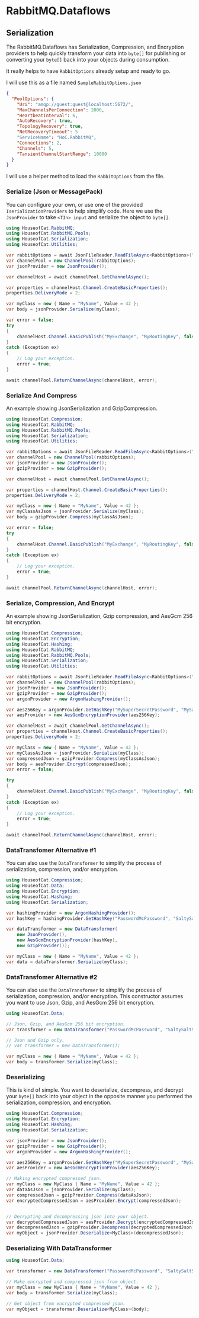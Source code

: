 ﻿# RabbitMQ.Dataflows
## Serialization

The RabbitMQ.Dataflows has Serialization, Compression, and Encryption providers to help quickly
transform your data into `byte[]` for publishing or converting your `byte[]` back into your
objects during consumption.

It really helps to have `RabbitOptions` already setup and ready to go.

I will use this as a file named `SampleRabbitOptions.json`
```json
{
  "PoolOptions": {
    "Uri": "amqp://guest:guest@localhost:5672/",
    "MaxChannelsPerConnection": 2000,
    "HeartbeatInterval": 6,
    "AutoRecovery": true,
    "TopologyRecovery": true,
    "NetRecoveryTimeout": 5
    "ServiceName": "HoC.RabbitMQ",
    "Connections": 2,
    "Channels": 5,
    "TansientChannelStartRange": 10000
  }
}
```

I will use a helper method to load the `RabbitOptions` from the file.

### Serialize (Json or MessagePack)
You can configure your own, or use one of the provided `IserializationProviders`
to help simplify code. Here we use the `JsonProvider` to take `<TIn> input` and
serialize the object to `byte[]`.
```csharp
using HouseofCat.RabbitMQ;
using HouseofCat.RabbitMQ.Pools;
using HouseofCat.Serialization;
using HouseofCat.Utilities;

var rabbitOptions = await JsonFileReader.ReadFileAsync<RabbitOptions>("SampleRabbitOptions.json");
var channelPool = new ChannelPool(rabbitOptions);
var jsonProvider = new JsonProvider();

var channelHost = await channelPool.GetChannelAsync();

var properties = channelHost.Channel.CreateBasicProperties();
properties.DeliveryMode = 2;

var myClass = new { Name = "MyName", Value = 42 };
var body = jsonProvider.Serialize(myClass);

var error = false;
try
{
    channelHost.Channel.BasicPublish("MyExchange", "MyRoutingKey", false, properties, body);
}
catch (Exception ex)
{
    // Log your exception.
    error = true;
}

await channelPool.ReturnChannelAsync(channelHost, error);
```

### Serialize And Compress
An example showing JsonSerialization and GzipCompression.
```csharp
using HouseofCat.Compression;
using HouseofCat.RabbitMQ;
using HouseofCat.RabbitMQ.Pools;
using HouseofCat.Serialization;
using HouseofCat.Utilities;

var rabbitOptions = await JsonFileReader.ReadFileAsync<RabbitOptions>("SampleRabbitOptions.json");
var channelPool = new ChannelPool(rabbitOptions);
var jsonProvider = new JsonProvider();
var gzipProvider = new GzipProvider();

var channelHost = await channelPool.GetChannelAsync();

var properties = channelHost.Channel.CreateBasicProperties();
properties.DeliveryMode = 2;

var myClass = new { Name = "MyName", Value = 42 };
var myClassAsJson = jsonProvider.Serialize(myClass);
var body = gzipProvider.Compress(myClassAsJson);

var error = false;
try
{
    channelHost.Channel.BasicPublish("MyExchange", "MyRoutingKey", false, properties, body);
}
catch (Exception ex)
{
    // Log your exception.
    error = true;
}

await channelPool.ReturnChannelAsync(channelHost, error);
```

### Serialize, Compression, And Encrypt
An example showing JsonSerialization, Gzip compression, and AesGcm 256 bit encryption.
```csharp
using HouseofCat.Compression;
using HouseofCat.Encryption;
using HouseofCat.Hashing;
using HouseofCat.RabbitMQ;
using HouseofCat.RabbitMQ.Pools;
using HouseofCat.Serialization;
using HouseofCat.Utilities;

var rabbitOptions = await JsonFileReader.ReadFileAsync<RabbitOptions>("SampleRabbitOptions.json");
var channelPool = new ChannelPool(rabbitOptions);
var jsonProvider = new JsonProvider();
var gzipProvider = new GzipProvider();
var argonProvider = new ArgonHashingProvider();

var aes256Key = argonProvider.GetHashKey("MySuperSecretPassword", "MySaltySaltSalt", size: 32);
var aesProvider = new AesGcmEncryptionProvider(aes256Key);

var channelHost = await channelPool.GetChannelAsync();
var properties = channelHost.Channel.CreateBasicProperties();
properties.DeliveryMode = 2;

var myClass = new { Name = "MyName", Value = 42 };
var myClassAsJson = jsonProvider.Serialize(myClass);
var compressedJson = gzipProvider.Compress(myClassAsJson);
var body = aesProvider.Encrypt(compressedJson);
var error = false;

try
{
    channelHost.Channel.BasicPublish("MyExchange", "MyRoutingKey", false, properties, compressedJson);
}
catch (Exception ex)
{
    // Log your exception.
    error = true;
}

await channelPool.ReturnChannelAsync(channelHost, error);
```

### DataTransfomer Alternative #1
You can also use the `DataTransformer` to simplify the process of serialization, compression, and/or encryption.
```csharp
using HouseofCat.Compression;
using HouseofCat.Data;
using HouseofCat.Encryption;
using HouseofCat.Hashing;
using HouseofCat.Serialization;

var hashingProvider = new ArgonHashingProvider();
var hashKey = hashingProvider.GetHashKey("PasswordMcPassword", "SaltySaltSalt", 32);

var dataTransformer = new DataTransformer(
    new JsonProvider(),
    new AesGcmEncryptionProvider(hashKey),
    new GzipProvider());

var myClass = new { Name = "MyName", Value = 42 };
var data = dataTransformer.Serialize(myClass);
```

### DataTransfomer Alternative #2
You can also use the `DataTransformer` to simplify the process of serialization, compression, and/or encryption.
This constructor assumes you want to use Json, Gzip, and AesGcm 256 bit encryption.
```csharp
using HouseofCat.Data;

// Json, Gzip, and AesGcm 256 bit encryption.
var transformer = new DataTransformer("PasswordMcPassword", "SaltySaltSalt", 32);

// Json and Gzip only.
// var transformer = new DataTransformer();

var myClass = new { Name = "MyName", Value = 42 };
var body = transformer.Serialize(myClass);
```

### Deserializing
This is kind of simple. You want to deserialize, decompress, and decrypt your `byte[]` back into your object
in the opposite manner you performed the serialization, compression, and encryption.
```csharp
using HouseofCat.Compression;
using HouseofCat.Encryption;
using HouseofCat.Hashing;
using HouseofCat.Serialization;

var jsonProvider = new JsonProvider();
var gzipProvider = new GzipProvider();
var argonProvider = new ArgonHashingProvider();

var aes256Key = argonProvider.GetHashKey("MySuperSecretPassword", "MySaltySaltSalt", size: 32);
var aesProvider = new AesGcmEncryptionProvider(aes256Key);

// Making encrypted compressed json.
var myClass = new MyClass { Name = "MyName", Value = 42 };
var dataAsJson = jsonProvider.Serialize(myClass);
var compressedJson = gzipProvider.Compress(dataAsJson);
var encryptedCompressedJson = aesProvider.Encrypt(compressedJson);


// Decrypting and decompressing json into your object.
var decryptedCompressedJson = aesProvider.Decrypt(encryptedCompressedJson);
var decompressedJson = gzipProvider.Decompress(decryptedCompressedJson);
var myObject = jsonProvider.Deserialize<MyClass>(decompressedJson);
```

### Deserializing With DataTransformer
```csharp
using HouseofCat.Data;

var transformer = new DataTransformer("PasswordMcPassword", "SaltySaltSalt", 32);

// Make encrypted and compressed json from object.
var myClass = new MyClass { Name = "MyName", Value = 42 };
var body = transformer.Serialize(myClass);

// Get object from encrypted compressed json.
var myObject = transformer.Deserialize<MyClass>(body);
```